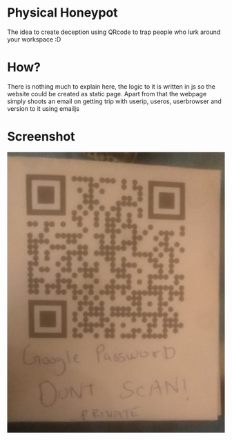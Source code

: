 # Physical Honeypot
The idea to create deception using QRcode to trap people who lurk around your workspace :D

# How?
There is nothing much to explain here, the logic to it is written in js so the website could be created as static page.
Apart from that the webpage simply shoots an email on getting trip with userip, useros, userbrowser and version to it using emailjs

# Screenshot
![alt text](https://raw.githubusercontent.com/wolf1892/QRcodedecoy/main/imagge.jpeg?token=AF3YADOI6K2RFFAA44UYLYDAAZYIM)

